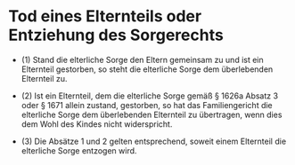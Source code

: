 # Tod eines Elternteils oder Entziehung des Sorgerechts

- (1) Stand die elterliche Sorge den Eltern gemeinsam zu und ist ein Elternteil gestorben, so steht die elterliche Sorge dem überlebenden Elternteil zu.

- (2) Ist ein Elternteil, dem die elterliche Sorge gemäß § 1626a Absatz 3 oder § 1671 allein zustand, gestorben, so hat das Familiengericht die elterliche Sorge dem überlebenden Elternteil zu übertragen, wenn dies dem Wohl des Kindes nicht widerspricht.

- (3) Die Absätze 1 und 2 gelten entsprechend, soweit einem Elternteil die elterliche Sorge entzogen wird.

